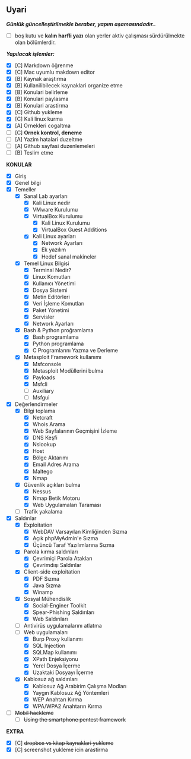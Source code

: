 ## **Uyari**

___Günlük güncelleştirilmekle beraber, yapım aşamasındadır..___

- [ ] boş kutu ve __kalın harfli yazı__ olan yerler aktiv çalışması sürdürülmekte olan bölümlerdir.

___Yapılacak işlemler:___

- [x] [C] Markdown öğrenme
- [x] [C] Mac uyumlu makdown editor
- [x] [B] Kaynak araştırma
- [x] [B] Kullanilibilecek kaynaklari organize etme
- [x] [B] Konulari belirleme
- [x] [B] Konulari paylasma
- [x] [B] Konulari arastirma
- [x] [C] Github yukleme
- [x] [C] Kali linux kurma
- [x] [A] Ornekleri cogaltma
- [ ] [C] __Ornek kontrol, deneme__
- [ ] [A] Yazim hatalari duzeltme
- [ ] [A] Github sayfasi duzenlemeleri
- [ ] [B] Teslim etme

__KONULAR__

- [x] Giriş
- [x] Genel bilgi
- [x] Temeller
    - [x] Sanal Lab ayarları
        - [x] Kali Linux nedir
        - [x] VMware Kurulumu
        - [x] VirtualBox Kurulumu
            - [x] Kali Linux Kurulumu
            - [x] VirtualBox Guest Additions
        - [x] Kali Linux ayarları
            - [x] Network Ayarları
            - [x] Ek yazılım
            - [x] Hedef sanal makineler
    - [x] Temel Linux Bilgisi
        - [x] Terminal Nedir?
        - [x] Linux Komutları
        - [x] Kullanıcı Yönetimi
        - [x] Dosya Sistemi
        - [x] Metin Editörleri
        - [x] Veri İşleme Komutları
        - [x] Paket Yönetimi
        - [x] Servisler
        - [x] Network Ayarları
    - [x] Bash & Python proğramlama
        - [x] Bash programlama
        - [x] Python programlama
        - [x] C Programlarını Yazma ve Derleme
    - [x] Metasploit Framework kullanımı
        - [x] Msfconsole
        - [x] Metasploit Modüllerini bulma
        - [x] Payloads
        - [x] Msfcli
        - [ ] Auxiliary
        - [ ] Msfgui

- [x] Değerlendirmeler
    - [x] Bilgi toplama
        - [x] Netcraft
        - [x] Whois Arama
        - [x] Web Sayfalarının Geçmişini İzleme
        - [x] DNS Keşfi
        - [x] Nslookup
        - [x] Host
        - [x] Bölge Aktarımı
        - [x] Email Adres Arama
        - [x] Maltego
        - [x] Nmap
    - [x] Güvenlik açıkları bulma
        - [x] Nessus
        - [x] Nmap Betik Motoru
        - [x] Web Uygulamaları Taraması 
    - [ ] Trafik yakalama

- [x] Saldırılar
    - [x] Exploitation
        - [x] WebDAV Varsayılan Kimliğinden Sızma
        - [x] Açık phpMyAdmin'e Sızma
        - [x] Üçüncü Taraf Yazılımlarına Sızma
    - [x] Parola kırma saldırıları
        - [x] Çevrimiçi Parola Atakları
        - [x] Çevrimdışı Saldırılar
    - [x] Client-side exploitation
        - [x] PDF Sızma
        - [x] Java Sızma
        - [x] Winamp
    - [x] Sosyal Mühendislik
        - [x] Social-Enginer Toolkit
        - [x] Spear-Phishing Saldırıları
        - [x] Web Saldırıları
    - [ ] Antivirüs uygulamalarını atlatma
    - [ ] Web uygulamaları
        - [x] Burp Proxy kullanımı
        - [x] SQL Injection
        - [x] SQLMap kullanımı 
        - [x] XPath Enjeksiyonu
        - [x] Yerel Dosya İçerme
        - [x] Uzaktaki Dosyayı İçerme
    - [x] Kablosuz ağ saldırıları
        - [x] Kablosuz Ağ Arabirim Çalışma Modları
        - [x] Yaygın Kablosuz Ağ Yöntemleri
        - [x] WEP Anahtarı Kırma
        - [x] WPA/WPA2 Anahtarın Kırma

- [ ] ~~Mobil hackleme~~
    - [ ] ~~Using the smartphone pentest framework~~

__EXTRA__

- [x] [C] ~~dropbox vs kitap kaynaklari yukleme~~
- [x] [C] screenshot yukleme icin arastirma